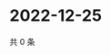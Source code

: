 # 2022-12-25

共 0 条

<!-- BEGIN WEIBO -->
<!-- 最后更新时间 Sun Dec 25 2022 12:16:19 GMT+0800 (China Standard Time) -->

<!-- END WEIBO -->
